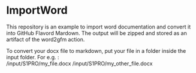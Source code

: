 # ImportWord
This repository is an example to import word documentation and convert it into GitHub Flavord Mardown. The output will be zipped and stored as an artifact of the word2gfm action.

To convert your docx file to markdown, put your file in a folder inside the input folder. For e.g. :  
/input/S1PRO/my_file.docx
/input/S1PRO/my_other_file.docx

